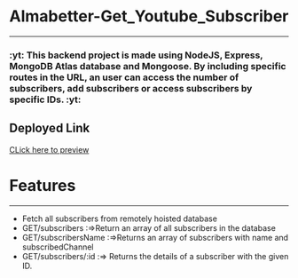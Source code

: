 # Almabetter-Get_Youtube_Subscriber
<hr>
<h3> :yt: This backend project is made using NodeJS, Express, MongoDB Atlas database and Mongoose. By including specific routes in the URL, an user can access the number of subscribers, add subscribers or access subscribers by specific IDs. :yt: </h3>
<h2><b>Deployed Link</b></h2> 
<a href="https://deployed-five-plum.vercel.app/">CLick here to preview</a>

# Features
<hr>
<ul>
  <li value="100">Fetch all subscribers from remotely hoisted database</li>
  <li>GET/subscribers :=>Return an array of all subscribers in the database</li>
  <li>GET/subscribersName :=>Returns an array of subscribers with name and subscribedChannel</li>
  <li>GET/subscribers/:id :=>	Returns the details of a subscriber with the given ID.</li>
</ul>
